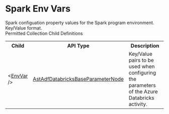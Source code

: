 # Spark Env Vars

<div class="LanguageSummary"><div class ="SummaryItem">Spark configuation property values for the Spark program environment. Key/Value format.</div></div><div class="SchemaBindingGroup"><div class="SchemaBindingGroupHeader">Permitted Collection Child Definitions</div><table id="SchemaBindingList" class="SchemaBindingList"><tbody><tr><th class="SchemaBindingNameColumnHeader">Child</th><th class="SchemaBindingTypeColumnHeader">API Type</th><th class="SchemaBindingSummaryColumnHeader">Description</th></tr><tr class="cd0"><td class="SchemaBindingName"><span class="punc">&lt;</span><a href=Varigence.Languages.Biml.DataFactory.AstAdfDatabricksBaseParameterNode.html">EnvVar</a><span class="punc"> /&gt;</span></td><td class="SchemaBindingType"><a href="../api-reference/Varigence.Languages.Biml.DataFactory.AstAdfDatabricksBaseParameterNode.html">AstAdfDatabricksBaseParameterNode</a></td><td class="SchemaBindingSummary">Key/Value pairs to be used when configuring the parameters of the Azure Databricks activity.</td></tr></tbody></table></div>